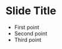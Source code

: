 # Slide Title

- First point <!-- .element: class="fragment" -->
- Second point <!-- .element: class="fragment" -->
- Third point <!-- .element: class="fragment" -->
